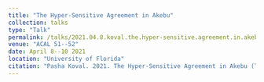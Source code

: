 ```yaml
---
title: "The Hyper-Sensitive Agreement in Akebu"
collection: talks
type: "Talk"
permalink: /talks/2021.04.8.koval.the.hyper-sensitive.agreement.in.akebu
venue: "ACAL 51--52"
date: April 8--10 2021
location: "University of Florida"
citation: "Pasha Koval. 2021. The Hyper-Sensitive Agreement in Akebu (Talk). ACAL 51--52. University of Florida. April 8--10."
---
```

